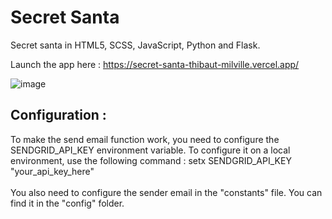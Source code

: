<h1>Secret Santa</h1>

Secret santa in HTML5, SCSS, JavaScript, Python and Flask.

Launch the app here : https://secret-santa-thibaut-milville.vercel.app/

![image](https://github.com/ThibautMilville/Secret_Santa/assets/87717065/b28d0293-8c88-4613-9cad-b29276abdd88)

<h2>Configuration :</h2>
To make the send email function work, you need to configure the SENDGRID_API_KEY environment variable.
To configure it on a local environment, use the following command :
setx SENDGRID_API_KEY "your_api_key_here"<br><br>
You also need to configure the sender email in the "constants" file. You can find it in the "config" folder.
